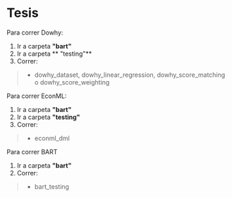 # Tesis
Para correr Dowhy:
1. Ir a carpeta **"bart"**
2. Ir a carpeta ** "testing"**                      
3. Correr:
  > - dowhy_dataset, dowhy_linear_regression, dowhy_score_matching o dowhy_score_weighting

Para correr EconML:
1. Ir a carpeta **"bart"**
2. Ir a carpeta **"testing"**
3. Correr:
  > - econml_dml

Para correr BART
1. Ir a carpeta **"bart"**
2. Correr:
  > - bart_testing
